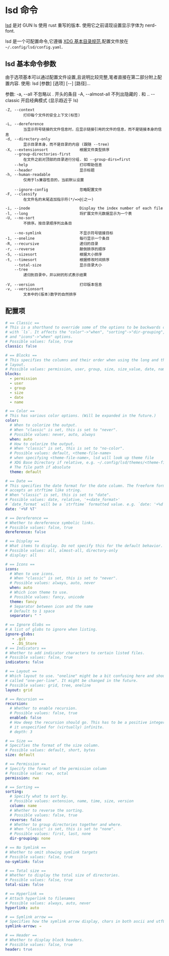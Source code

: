 # lsd 命令

[lsd](https://github.com/Peltoche/lsd) 是对 GUN ls 使用 rust 重写的版本. 使用它之前请现设置显示字体为 nerd-font. 

lsd 是一个可配置命令,它遵循 [XDG 基本目录规范](https://specifications.freedesktop.org/basedir-spec/basedir-spec-latest.html),配置文件放在 `~/.config/lsd/config.yaml`.

## lsd 基本命令参数
由于选项基本可以通过配置文件设置,且说明比较完整,笔者直接在第二部分附上配置内容.
使用:
    lsd [参数] [选项] [--] [路径]...

参数:
    -a, --all                        不忽略以 . 开头的条目
    -A, --almost-all                 不列出隐藏的 . 和 ..
        --classic
            开启经典模式 (显示趋近于 ls)

    -Z, --context
            打印每个文件的安全上下文(标签)

    -L, --dereference
            当显示符号链接的文件信息时，应显示链接引用的文件的信息，而不是链接本身的信息
    -d, --directory-only
            显示目录本身，而不是目录的内容 (跟随 --tree)
    -X, --extensionsort              根据文件类型排序
        --group-directories-first
            在文件之前对顶部的目录进行分组. 如 --group-dirs=first
        --help                       打印帮助信息
        --header                     显示标题
    -h, --human-readable
            仅用于ls兼容性目的，当前默认设置

        --ignore-config              忽略配置文件
    -F, --classify
            在文件名的末尾追加指示符(*/=>@|之一)

    -i, --inode                      Display the index number of each file
    -l, --long                       将扩展文件元数据显示为一个表
    -U, --no-sort
            不排序。按目录顺序列出条目

        --no-symlink                 不显示符号链接目标
    -1, --oneline                    每行显示一个条目
    -R, --recursive                  递归的目录
    -r, --reverse                    颠倒排序的顺序
    -S, --sizesort                   根据大小排序
    -t, --timesort                   根据修改时间排序
        --total-size                 显示目录大小
        --tree
            递归到目录中，并以树的形式表示结果

    -V, --version                    打印版本信息
    -v, --versionsort
            文本中的(版本)数字的自然排序
 
## 配置项

```yaml
# == Classic ==
# This is a shorthand to override some of the options to be backwards compatible
# with `ls`. It affects the "color"->"when", "sorting"->"dir-grouping", "date"
# and "icons"->"when" options.
# Possible values: false, true
classic: false

# == Blocks ==
# This specifies the columns and their order when using the long and the tree
# layout.
# Possible values: permission, user, group, size, size_value, date, name, inode
blocks:
  - permission
  - user
  - group
  - size
  - date
  - name

# == Color ==
# This has various color options. (Will be expanded in the future.)
color:
  # When to colorize the output.
  # When "classic" is set, this is set to "never".
  # Possible values: never, auto, always
  when: auto
  # How to colorize the output.
  # When "classic" is set, this is set to "no-color".
  # Possible values: default, <theme-file-name>
  # when specifying <theme-file-name>, lsd will look up theme file
  # XDG Base Directory if relative, e.g. ~/.config/lsd/themes/<theme-file-name>.yaml,
  # The file path if absolute
  theme: default

# == Date ==
# This specifies the date format for the date column. The freeform format
# accepts an strftime like string.
# When "classic" is set, this is set to "date".
# Possible values: date, relative, '+<date_format>'
# `date_format` will be a `strftime` formatted value. e.g. `date: '+%d %b %y %X'` will give you a date like this: 17 Jun 21 20:14:55
date: '+%F %T'

# == Dereference ==
# Whether to dereference symbolic links.
# Possible values: false, true
dereference: false

# == Display ==
# What items to display. Do not specify this for the default behavior.
# Possible values: all, almost-all, directory-only
# display: all

# == Icons ==
icons:
  # When to use icons.
  # When "classic" is set, this is set to "never".
  # Possible values: always, auto, never
  when: auto
  # Which icon theme to use.
  # Possible values: fancy, unicode
  theme: fancy
  # Separator between icon and the name
  # Default to 1 space
  separator: " "

# == Ignore Globs ==
# A list of globs to ignore when listing.
ignore-globs:
   - .git
   - .DS_Store
# == Indicators ==
# Whether to add indicator characters to certain listed files.
# Possible values: false, true
indicators: false

# == Layout ==
# Which layout to use. "oneline" might be a bit confusing here and should be
# called "one-per-line". It might be changed in the future.
# Possible values: grid, tree, oneline
layout: grid

# == Recursion ==
recursion:
  # Whether to enable recursion.
  # Possible values: false, true
  enabled: false
  # How deep the recursion should go. This has to be a positive integer. Leave
  # it unspecified for (virtually) infinite.
  # depth: 3

# == Size ==
# Specifies the format of the size column.
# Possible values: default, short, bytes
size: default

# == Permission ==
# Specify the format of the permission column
# Possible value: rwx, octal
permission: rwx

# == Sorting ==
sorting:
  # Specify what to sort by.
  # Possible values: extension, name, time, size, version
  column: name
  # Whether to reverse the sorting.
  # Possible values: false, true
  reverse: false
  # Whether to group directories together and where.
  # When "classic" is set, this is set to "none".
  # Possible values: first, last, none
  dir-grouping: none

# == No Symlink ==
# Whether to omit showing symlink targets
# Possible values: false, true
no-symlink: false

# == Total size ==
# Whether to display the total size of directories.
# Possible values: false, true
total-size: false

# == Hyperlink ==
# Attach hyperlink to filenames
# Possible values: always, auto, never
hyperlink: auto

# == Symlink arrow ==
# Specifies how the symlink arrow display, chars in both ascii and utf8
symlink-arrow: ⇒

# == Header ==
# Whether to display block headers.
# Possible values: false, true
header: true
```
